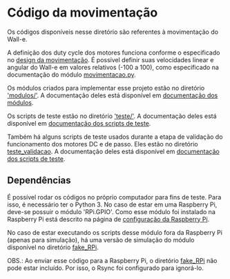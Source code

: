 # Código da movimentação

Os códigos disponíveis nesse diretório são referentes à movimentação do Wall-e.

A definição dos duty cycle dos motores funciona conforme o especificado no [design da movimentação](../../../design/movimentacao.md). É possível definir suas velocidades linear e angular do Wall-e em valores relativos (-100 a 100), como especificado na documentação do módulo [movimentacao.py](../../docs/_build/markdown/_autosummary/codigo.movimento.modulos.movimentacao.md).

Os módulos criados para implementar esse projeto estão no diretório ['modulos/'](modulos/). A documentação deles está disponível em [documentação dos módulos](../../docs/_build/markdown/_autosummary/codigo.movimento.modulos.md).

Os scripts de teste estão no diretório ['teste/'](teste/). A documentação deles está disponível em [documentação dos scripts de teste](../../docs/_build/markdown/_autosummary/codigo.movimento.teste.md).

Também há alguns scripts de teste usados durante a etapa de validação do funcionamento dos motores DC e de passo. Eles estão no diretório [teste_validacao](teste_validacao). A documentação deles está disponível em [documentação dos scripts de teste](../../docs/_build/markdown/_autosummary/codigo.movimento.teste_validacao.md).



## Dependências

É possível rodar os códigos no próprio computador para fins de teste. Para isso, é necessário ter o Python 3. No caso de estar em uma Raspberry Pi, deve-se possuir o módulo 'RPi.GPIO'. Como esse módulo foi instalado na Raspberry Pi está descrito na página de [configuração da Raspberry Pi](../raspberry).


No caso de estar executando os scripts desse módulo fora da Raspberry Pi (apenas para simulação), há uma versão de simulação do módulo disponível no diretório [fake_RPi](fake_RPi).

OBS.: Ao enviar esse código para a Raspberry Pi, o diretório [fake_RPi](fake_RPi) não pode estar incluído. Por isso, o Rsync foi configurado para ignorá-lo.
